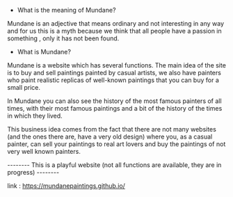 - What is the meaning of Mundane?

Mundane is an adjective that means ordinary and not interesting in any way and for us this is a myth
because we think that all people have a passion in something , only it has not been found.

- What is Mundane?

Mundane is a website which has several functions. The main idea of the site is to buy and sell
paintings painted by casual artists, we also have painters who paint realistic replicas of well-known
paintings that you can buy for a small price.

In Mundane you can also see the history of the most famous painters of all times, with their most
famous paintings and a bit of the history of the times in which they lived.

This business idea comes from the fact that there are not many websites (and the ones there are,
have a very old design) where you, as a casual painter, can sell your paintings to real art lovers and
buy the paintings of not very well known painters.

-------- This is a playful website (not all functions are available, they are in progress)  --------

link : https://mundanepaintings.github.io/
